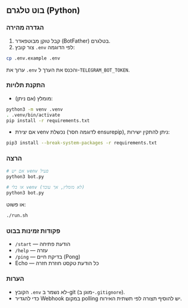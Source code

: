 ## בוט טלגרם (Python)

### הגדרה מהירה

1) קבל טוקן מבוטפאדר (BotFather) בטלגרם.
2) צור קובץ `.env` לפי הדוגמה:

```bash
cp .env.example .env
```

ערוך את `.env` והכנס את הערך ל-`TELEGRAM_BOT_TOKEN`.

### התקנת תלויות

- מומלץ (אם ניתן):

```bash
python3 -m venv .venv
. .venv/bin/activate
pip install -r requirements.txt
```

- אם יצירת venv נכשלת (לדוגמה חסר ensurepip), ניתן להתקין ישירות:

```bash
pip3 install --break-system-packages -r requirements.txt
```

### הרצה

```bash
# אם יש venv פעיל
python3 bot.py

# או בלי venv (לא מומלץ, אך עובד)
python3 bot.py
```

או פשוט:

```bash
./run.sh
```

### פקודות זמינות בבוט

- `/start` — הודעת פתיחה
- `/help` — עזרה
- `/ping` — בדיקת חיים (Pong)
- Echo — כל הודעת טקסט חוזרת חזרה

### הערות

- הקובץ `.env` לא נשמר ב-git (מוגן ב-`.gitignore`).
- כדי להגדיר Webhook במקום polling יש להוסיף תצורה לפי תשתית האירוח.
